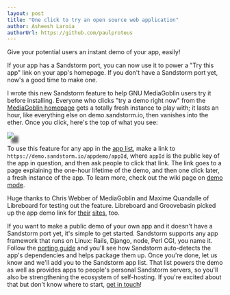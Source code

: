 ```yaml
---
layout: post
title: "One click to try an open source web application"
author: Asheesh Laroia
authorUrl: https://github.com/paulproteus
---
```


Give your potential users an instant demo of your app, easily!

If your app has a Sandstorm port, you can now use it to power a "Try this app"
link on your app's homepage. If you don't have a Sandstorm port yet, now's a good
time to make one.

I wrote this new Sandstorm feature to help GNU MediaGoblin users try it before
installing. Everyone who clicks "try a demo right now" from the [MediaGoblin
homepage](http://mediagoblin.org/) gets a totally fresh instance to play with;
it lasts an hour, like everything else on demo.sandstorm.io, then vanishes into
the ether. Once you click, here's the top of what you see:

<p><img style="box-shadow: 10px 10px 5px 0px rgba(64,64,64,0.75);"
src="/news/images/mediagoblin-demo.png"></p> 

To use this feature for any app in the [app list](https://apps.sandstorm.io),
make a link to `https://demo.sandstorm.io/appdemo/appId`, where `appId` is the
public key of the app in question, and then ask people to click that link. The
link goes to a page explaining the one-hour lifetime
of the demo, and then one click later, a fresh instance of the app.
To learn more, check out the wiki page on
[demo mode](https://github.com/sandstorm-io/sandstorm/wiki/Demo-mode).


Huge thanks to Chris Webber of MediaGoblin and Maxime Quandalle of
Libreboard for testing out the feature.
Libreboard and Groovebasin picked up the app demo link for
[their](http://libreboard.com/) [sites](http://groovebasin.com/), too.

If you want to make a public demo of your own app and it doesn't have a
Sandstorm port yet, it's simple to get started. Sandstorm supports any app
framework that runs on Linux: Rails, Django, node, Perl CGI, you name it.
Follow the
[porting guide](https://github.com/sandstorm-io/sandstorm/wiki/Porting-Guide)
and you'll see how Sandstorm auto-detects the app's dependencies and helps
package them up. Once you're done, let us know and we'll add you to the
Sandstorm app list. That list powers the demo as well as provides apps to
people's personal Sandstorm servers, so you'll also be strengthening the
ecosystem of self-hosting.  If you're excited about that but don't know where
to start, <a href="https://github.com/sandstorm-io/sandstorm/wiki/Get-Involved">
get in touch</a>!
